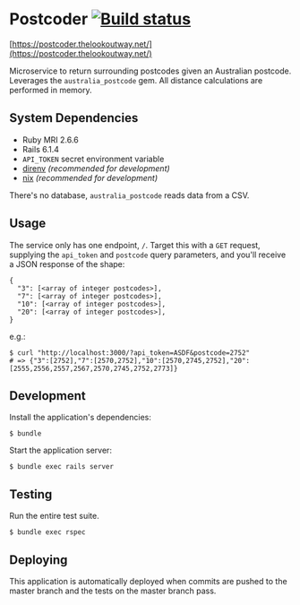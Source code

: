 # Postcoder [![Build status](https://badge.buildkite.com/e4df0912e62c296fba88d74ee6b8d04b4b641cd7c7a04fdb31.svg)](https://buildkite.com/fivegoodfriends/postcoder)

[https://postcoder.thelookoutway.net/](https://postcoder.thelookoutway.net/)

Microservice to return surrounding postcodes given an Australian postcode. Leverages the `australia_postcode` gem. All distance calculations are performed in memory.

## System Dependencies

- Ruby MRI 2.6.6
- Rails 6.1.4
- `API_TOKEN` secret environment variable
- [direnv](https://direnv.net/) _(recommended for development)_
- [nix](https://nixos.org/) _(recommended for development)_

There's no database, `australia_postcode` reads data from a CSV.

## Usage

The service only has one endpoint, `/`. Target this with a `GET` request, supplying the `api_token` and `postcode` query parameters, and you'll receive a JSON response of the shape:
```
{
  "3": [<array of integer postcodes>],
  "7": [<array of integer postcodes>],
  "10": [<array of integer postcodes>],
  "20": [<array of integer postcodes>],
}
```

e.g.:
```
$ curl "http://localhost:3000/?api_token=ASDF&postcode=2752"
# => {"3":[2752],"7":[2570,2752],"10":[2570,2745,2752],"20":[2555,2556,2557,2567,2570,2745,2752,2773]}
```

## Development

Install the application's dependencies:

```
$ bundle
```

Start the application server:

```
$ bundle exec rails server
```

## Testing

Run the entire test suite.

```
$ bundle exec rspec
```

## Deploying

This application is automatically deployed when commits are pushed to the master branch and the tests on the master branch pass.
